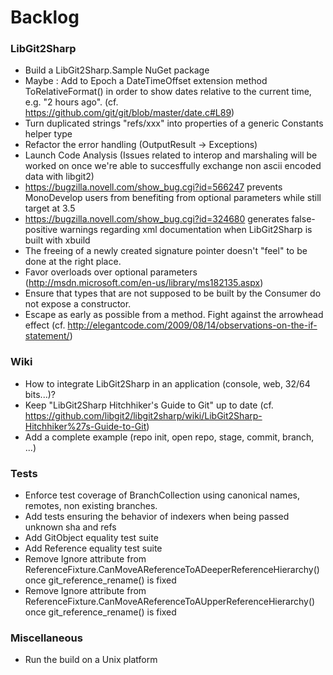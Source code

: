 # Backlog

### LibGit2Sharp

 - Build a LibGit2Sharp.Sample NuGet package
 - Maybe : Add to Epoch a DateTimeOffset extension method ToRelativeFormat() in order to show dates relative to the current time, e.g. "2 hours ago". (cf. https://github.com/git/git/blob/master/date.c#L89)
 - Turn duplicated strings "refs/xxx" into properties of a generic Constants helper type
 - Refactor the error handling (OutputResult -> Exceptions)
 - Launch Code Analysis (Issues related to interop and marshaling will be worked on once we're able to succesffully exchange non ascii encoded data with libgit2)
 - https://bugzilla.novell.com/show_bug.cgi?id=566247 prevents MonoDevelop users from benefiting from optional parameters while still target at 3.5
 - https://bugzilla.novell.com/show_bug.cgi?id=324680 generates false-positive warnings regarding xml documentation when LibGit2Sharp is built with xbuild
 - The freeing of a newly created signature pointer doesn't "feel" to be done at the right place.
 - Favor overloads over optional parameters (http://msdn.microsoft.com/en-us/library/ms182135.aspx)
 - Ensure that types that are not supposed to be built by the Consumer do not expose a constructor.
 - Escape as early as possible from a method. Fight against the arrowhead effect (cf. http://elegantcode.com/2009/08/14/observations-on-the-if-statement/)

### Wiki

 - How to integrate LibGit2Sharp in an application (console, web, 32/64 bits...)?
 - Keep "LibGit2Sharp Hitchhiker's Guide to Git" up to date (cf. https://github.com/libgit2/libgit2sharp/wiki/LibGit2Sharp-Hitchhiker%27s-Guide-to-Git)
 - Add a complete example (repo init, open repo, stage, commit, branch, ...)

### Tests

 - Enforce test coverage of BranchCollection using canonical names, remotes, non existing branches.
 - Add tests ensuring the behavior of indexers when being passed unknown sha and refs
 - Add GitObject equality test suite
 - Add Reference equality test suite
 - Remove Ignore attribute from ReferenceFixture.CanMoveAReferenceToADeeperReferenceHierarchy() once git_reference_rename() is fixed
 - Remove Ignore attribute from ReferenceFixture.CanMoveAReferenceToAUpperReferenceHierarchy() once git_reference_rename() is fixed

### Miscellaneous

 - Run the build on a Unix platform
